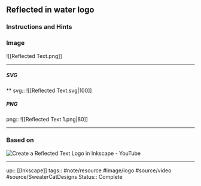 ## Reflected in water logo


### Instructions and Hints


### Image

![[Reflected Text.png]]

---

##### SVG
**
svg:: ![[Reflected Text.svg|100]]

##### PNG

png:: ![[Reflected Text 1.png|80]]

---
### Based on

![Create a Reflected Text Logo in Inkscape - YouTube](https://www.youtube.com/watch?v=LBDvCmIUiO0&pp=ygUdaW5rc2NhcGUgdGV4dCBlZmZlY3RzIHJlZmxlY3Q%3D)

---

up:: [[Inkscape]]
tags:: #note/resource #image/logo #source/video #source/SweaterCatDesigns 
Status:: Complete
